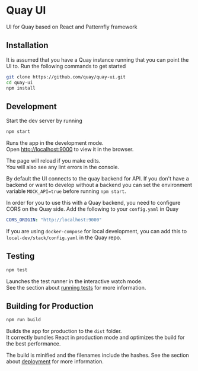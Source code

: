# Quay UI

UI for Quay based on React and Patternfly framework 

## Installation

It is assumed that you have a Quay instance running that you can point the UI to.
Run the following commands to get started

```bash
git clone https://github.com/quay/quay-ui.git
cd quay-ui
npm install
```

## Development

Start the dev server by running

```bash
npm start
```

Runs the app in the development mode.\
Open [http://localhost:9000](http://localhost:9000) to view it in the browser.

The page will reload if you make edits.\
You will also see any lint errors in the console.

By default the UI connects to the quay backend for API. If you don't have 
a backend or want to develop without a backend you can set the environment
variable `MOCK_API=true` before running `npm start`.

In order for you to use this with a Quay backend, you need to configure CORS on the Quay side.
Add the following to your `config.yaml` in Quay

```yaml
CORS_ORIGIN: "http://localhost:9000"
```

If you are using `docker-compose` for local development, you can add this to `local-dev/stack/config.yaml` 
in the Quay repo.

## Testing

```bash
npm test
```

Launches the test runner in the interactive watch mode.\
See the section about [running tests](https://facebook.github.io/create-react-app/docs/running-tests) for more information.

## Building for Production

```bash
npm run build
```

Builds the app for production to the `dist` folder.\
It correctly bundles React in production mode and optimizes the build for the best performance.

The build is minified and the filenames include the hashes.
See the section about [deployment](https://facebook.github.io/create-react-app/docs/deployment) for more information.
